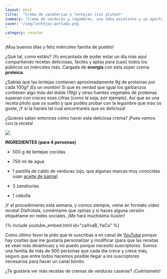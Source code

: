 ```yaml
---
layout: post
title:  "Crema de zanahorias y lentejas (sin gluten)"
summary: "Crema de verduras y legumbres, una idea excelente y un aporte protéico interesante"
cover: "/img/lentejas-portada.png
"
category: recetas
---
```



¡Muy buenos días y feliz miércoles familia de pueblo!


¿Qué tal, como estáis? ¡Yo encantada de poder estar un día más aquí compartiendo recetas deliciosas, fáciles y aptas para (casi) todos los públicos un miércoles más. Cargada de **energía** con esta súper crema **proteica**.



¿Sabías que las lentejas contienen aproximadamente 9g de proteinas por cada 100g? ¡Es un montón! Si que es verdad que igual los garbanzos contienen algo más del doble (19g) y otras fuentes vegetales de proteinas superan con creces esas cifras (como la soja, por ejemplo). Así que es una receta piloto que os suelto y que podéis probar con la legumbre que más os guste, ¡Y si la hacéis tal cual encontraréis que es deliciosa!




¿Quieres saber entonces cómo hacer esta deliciosa crema? ¡Pues vamos con la receta!




![](/img/cremalentejas.png)






**INGREDIENTES (para 4 personas)**




- 500 g de lentejas cocidas


- 750 ml de agua



- 1 pastilla de caldo de verduras (ojo, que algunas marcas muy conocidas usan [aceite de palma](https://pacma.es/el-aceite-de-palma-esta-acabando-con-la-selva-tropical-y-miles-de-animales/))



- 3 zanahorias


- 1 cebolla





¡Y el procedimiento esta semana, y comos siempre, viene en formato vídeo receta! Disfrútala, coméntame que opinas y si haces alguna versión etiquétame en redes sociales, ¡Me hará muchísima ilusión!






{% include youtube_embed.html id="caXvaB_YaCo" %}







Como último favor te pido que te suscribas a mi canal de [YouTube](https://www.youtube.com/channel/UCpwpKnkPezvXFnVyzCWadIQ) porque hay cositas que me gustaría personalizar y modificar (para que las recetas se vean más dinámicas) y no puedo porque necesito suscriptores. Somos una familia de más de 900 personas que cada día crece y crece más, seguro que entre todos hacemos posible llegar a los suscriptores necesarios para hacer un canal bonito.




¿Te gustaría ver más recetas de cremas de verduras caseras? ¡Cuéntamelo!
